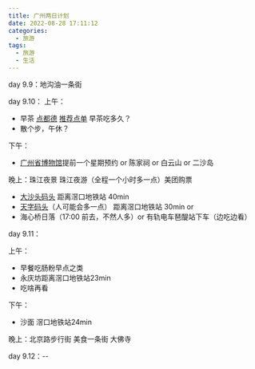 ```yaml
---
title: 广州两日计划
date: 2022-08-28 17:11:12
categories:
  - 旅游
tags:
  - 旅游
  - 生活
---
```


day 9.9：地沟油一条街

day 9.10：
上午：

- 早茶 <a href='https://www.amap.com/place/B0FFGHMF5G'>点都德</a> <a href='https://www.xiaohongshu.com/discovery/item/6046347b00000000210383df?app_platform=android&app_version=7.52.0&share_from_user_hidden=true&type=normal&xhsshare=WeixinSession&appuid=62a5fcb10000000019029206&apptime=1661680711'>推荐点单</a> 早茶吃多久？
- 散个步，午休？

下午：

- <a href=''>广州省博物馆</a>提前一个星期预约 or 陈家祠 or 白云山 or 二沙岛

晚上：珠江夜景 珠江夜游（全程一个小时多一点）美团购票

- <a href='https://www.amap.com/place/B0FFFGVS2M'>大沙头码头</a> 距离滘口地铁站 40min
- <a href='https://www.amap.com/place/B00141QXU2'>天字码头</a>（人可能会多一点） 距离滘口地铁站 30min
  or
- 海心桥日落（17:00 前去，不然人多）or 有轨电车琶醍站下车（边吃边看）

day 9.11：

上午：

- 早餐吃肠粉早点之类
- 永庆坊距离滘口地铁站23min
- 吃啥再看

下午：

- 沙面 滘口地铁站24min

晚上：北京路步行街 美食一条街 大佛寺

day 9.12：--

